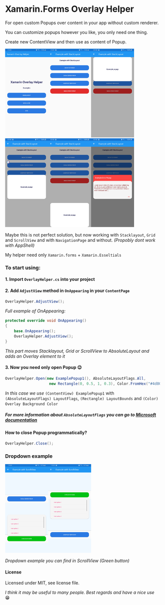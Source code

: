 # Xamarin.Forms Overlay Helper
For open custom Popups over content in your app without custom renderer. 

You can customize popups however you like, you only need one thing.

Create new ContentView and then use as content of Popup.


<img src="https://raw.githubusercontent.com/anchorit3/xamarin-overlay-helper/master/Images/s1.jpg" width="140"><img src="https://raw.githubusercontent.com/anchorit3/xamarin-overlay-helper/master/Images/s2.jpg" width="140"><img src="https://raw.githubusercontent.com/anchorit3/xamarin-overlay-helper/master/Images/s3.jpg" width="140"><img src="https://raw.githubusercontent.com/anchorit3/xamarin-overlay-helper/master/Images/s4.jpg" width="140"><img src="https://raw.githubusercontent.com/anchorit3/xamarin-overlay-helper/master/Images/s5.jpg" width="140"><img src="https://raw.githubusercontent.com/anchorit3/xamarin-overlay-helper/master/Images/s6.jpg" width="140">

Maybe this is not perfect solution, but now working with `Stacklayout`, `Grid` and `ScrollView` and with `NavigationPage` and without.
*(Propobly dont work with AppShell)*

My helper need only `Xamarin.forms` + `Xamarin.Esseltials`

### To start using:

#### 1. Import `OverlayHelper.cs` into your project

#### 2. Add `AdjustView` method in `OnAppearing` in your `ContentPage`
```cs
OverlayHelper.AdjustView();
```

*Full example of OnAppearing:*
```cs
protected override void OnAppearing()
{
    base.OnAppearing();
    OverlayHelper.AdjustView();
}
```
*This part moves Stacklayout, Grid or ScrollView to AbsoluteLayout and adds an Overlay element to it*


#### 3. Now you need only open Popup 😉
```cs
OverlayHelper.Open(new ExamplePopup1(), AbsoluteLayoutFlags.All,
                    new Rectangle(0, 0.5, 1, 0.3), Color.FromHex("#4d000000"));
```
*In this case we use* `(ContentView) ExamplePopup1` with `(AbsoluteLayoutFlags) LayoutFlags`, `(Rectangle) LayoutBounds` and `(Color) Overlay Background Color`

##### For more information about `AbsoluteLayoutFlags` you can go to [Microsoft documentation](https://docs.microsoft.com/en-us/xamarin/xamarin-forms/user-interface/layouts/absolute-layout)

#### How to close Popup programmatically?

```cs
OverlayHelper.Close();
```

### Dropdown example
<img src="https://raw.githubusercontent.com/anchorit3/xamarin-overlay-helper/master/Images/s7.jpg" width="140"><img src="https://raw.githubusercontent.com/anchorit3/xamarin-overlay-helper/master/Images/s8.jpg" width="140">

*Dropdown example you can find in ScrollView (Green button)*


#### License
Licensed under MIT, see license file.


*I think it may be useful to many people. Best regards and have a nice use* 😁
